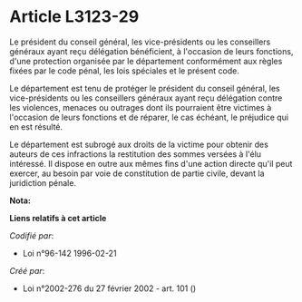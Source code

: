 # Article L3123-29

Le président du conseil général, les vice-présidents ou les conseillers généraux ayant reçu délégation bénéficient, à
l'occasion de leurs fonctions, d'une protection organisée par le département conformément aux règles fixées par le code
pénal, les lois spéciales et le présent code.

Le département est tenu de protéger le président du conseil général, les vice-présidents ou les conseillers généraux ayant
reçu délégation contre les violences, menaces ou outrages dont ils pourraient être victimes à l'occasion de leurs fonctions
et de réparer, le cas échéant, le préjudice qui en est résulté.

Le département est subrogé aux droits de la victime pour obtenir des auteurs de ces infractions la restitution des sommes
versées à l'élu intéressé. Il dispose en outre aux mêmes fins d'une action directe qu'il peut exercer, au besoin par voie de
constitution de partie civile, devant la juridiction pénale.

**Nota:**



**Liens relatifs à cet article**

_Codifié par_:

  - Loi n°96-142 1996-02-21

_Créé par_:

  - Loi n°2002-276 du 27 février 2002 - art. 101 ()
